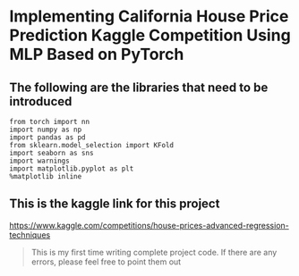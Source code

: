 # Implementing California House Price Prediction Kaggle Competition Using MLP Based on PyTorch

## The following are the libraries that need to be introduced

```import torch
from torch import nn
import numpy as np
import pandas as pd
from sklearn.model_selection import KFold
import seaborn as sns
import warnings
import matplotlib.pyplot as plt
%matplotlib inline
```

## This is the kaggle link for this project

<https://www.kaggle.com/competitions/house-prices-advanced-regression-techniques>

>This is my first time writing complete project code. If there are any errors, please feel free to point them out
